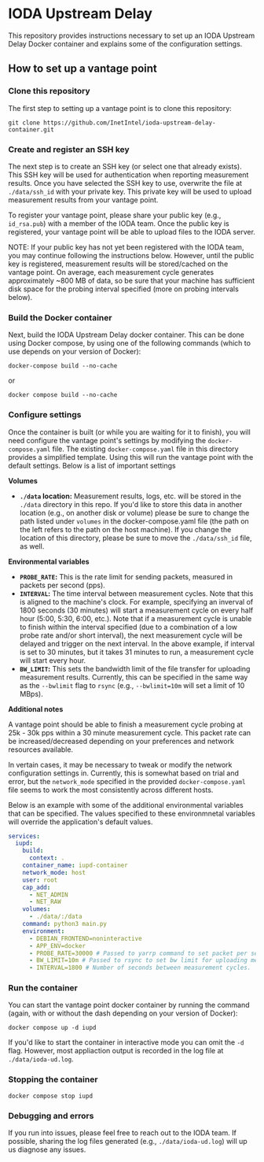 # IODA Upstream Delay

This repository provides instructions necessary to set up an IODA Upstream Delay Docker container and explains some of the configuration settings.

## How to set up a vantage point

### Clone this repository

The first step to setting up a vantage point is to clone this repository:

```git clone https://github.com/InetIntel/ioda-upstream-delay-container.git```

### Create and register an SSH key

The next step is to create an SSH key (or select one that already exists). This SSH key will be used for authentication when reporting measurement results. Once you have selected the SSH key to use, overwrite the file at `./data/ssh_id` with your private key. This private key will be used to upload measurement results from your vantage point.

To register your vantage point, please share your public key (e.g., `id_rsa.pub`) with a member of the IODA team. Once the public key is registered, your vantage point will be able to upload files to the IODA server. 

NOTE: If your public key has not yet been registered with the IODA team, you may continue following the instructions below. However, until the public key is registered, measurement results will be stored/cached on the vantage point. On average, each measurement cycle generates approximately ~800 MB of data, so be sure that your machine has sufficient disk space for the probing interval specified (more on probing intervals below).

### Build the Docker container

Next, build the IODA Upstream Delay docker container. This can be done using Docker compose, by using one of the following commands (which to use depends on your version of Docker): 

```docker-compose build --no-cache```

or

```docker compose build --no-cache```

### Configure settings

Once the container is built (or while you are waiting for it to finish), you will need configure the vantage point's settings by modifying the `docker-compose.yaml` file. The existing `docker-compose.yaml` file in this directory provides a simplified template. Using this will run the vantage point with the default settings. Below is a list of important settings


**Volumes**

- **`./data` location:** Measurement results, logs, etc. will be stored in the `./data` directory in this repo. If you'd like to store this data in another location (e.g., on another disk or volume) please be sure to change the path listed under `volumes` in the docker-compose.yaml file (the path on the left refers to the path on the host machine). If you change the location of this directory, please be sure to move the `./data/ssh_id` file, as well. 

**Environmental variables**

- **`PROBE_RATE`:** This is the rate limit for sending packets, measured in packets per second (pps). 
- **`INTERVAL`:** The time interval between measurement cycles. Note that this is aligned to the machine's clock. For example, specifying an inverval of 1800 seconds (30 minutes) will start a measurement cycle on every half hour (5:00, 5:30, 6:00, etc.). Note that if a measurement cycle is unable to finish within the interval specified (due to a combination of a low probe rate and/or short interval), the next measurement cycle will be delayed and trigger on the next interval. In the above example, if interval is set to 30 minutes, but it takes 31 minutes to run, a measurement cycle will start every hour.
- **`BW_LIMIT`:** This sets the bandwidth limit of the file transfer for uploading measurement results. Currently, this can be specified in the same way as the `--bwlimit` flag to `rsync` (e.g., `--bwlimit=10m` will set a limit of 10 MBps). 

**Additional notes**

A vantage point should be able to finish a measurement cycle probing at 25k - 30k pps within a 30 minute measurement cycle. This packet rate can be increased/decreased depending on your preferences and network resources available.

In vertain cases, it may be necessary to tweak or modify the network configuration settings in. Currently, this is somewhat based on trial and error, but the `network_mode` specified in the provided `docker-compose.yaml` file seems to work the most consistently across different hosts. 

Below is an example with some of the additional environmental variables that can be specified. The values specified to these environmnetal variables will override the application's default values. 

```yaml
services:
  iupd:
    build:
      context: .
    container_name: iupd-container
    network_mode: host
    user: root
    cap_add:
      - NET_ADMIN
      - NET_RAW
    volumes:
      - ./data/:/data
    command: python3 main.py
    environment:
      - DEBIAN_FRONTEND=noninteractive
      - APP_ENV=docker
      - PROBE_RATE=30000 # Passed to yarrp command to set packet per second limit for probing
      - BW_LIMIT=10m # Passed to rsync to set bw limit for uploading measurement results
      - INTERVAL=1800 # Number of seconds between measurement cycles.
```

### Run the container

You can start the vantage point docker container by running the command (again, with or without the dash depending on your version of Docker):

```docker compose up -d iupd```

If you'd like to start the container in interactive mode you can omit the `-d` flag. However, most appliaction output is recorded in the log file at `./data/ioda-ud.log`. 

### Stopping the container

```docker compose stop iupd```

### Debugging and errors

If you run into issues, please feel free to reach out to the IODA team. If possible, sharing the log files generated (e.g., `./data/ioda-ud.log`) will up us diagnose any issues.
